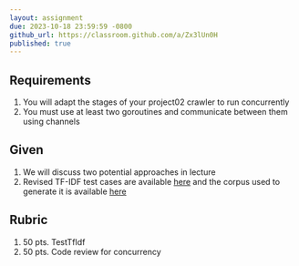 ```yaml
---
layout: assignment
due: 2023-10-18 23:59:59 -0800
github_url: https://classroom.github.com/a/Zx3lUn0H
published: true
---
```


## Requirements

1. You will adapt the stages of your project02 crawler to run concurrently
1. You must use at least two goroutines and communicate between them using channels

## Given

1. We will discuss two potential approaches in lecture
1. Revised TF-IDF test cases are available [here](/tests/project03/test-cases.go) and the corpus used to generate it is available [here](/tests/project03/top10.zip)

## Rubric

1. 50 pts. TestTfIdf
1. 50 pts. Code review for concurrency